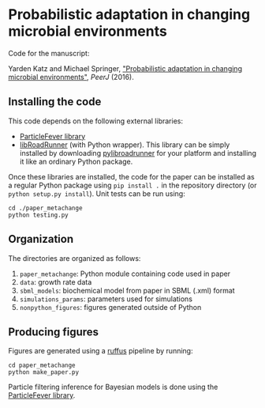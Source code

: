 Probabilistic adaptation in changing microbial environments
===========================================================

Code for the manuscript:

Yarden Katz and Michael Springer,
["Probabilistic adaptation in changing microbial environments"](https://peerj.com/articles/2716/),
*PeerJ* (2016).

Installing the code
-----------------

This code depends on the following external libraries:

* [ParticleFever library](https://github.com/yarden/particlefever)
* [libRoadRunner](http://libroadrunner.org/) (with Python wrapper). This library can be simply installed by downloading [pylibroadrunner](https://sourceforge.net/projects/libroadrunner/files/libroadrunner-1.3/) for your platform and installing it like an ordinary Python package.

Once these libraries are installed, the code for the paper can be installed as a regular Python package using ``pip install .`` in the repository directory (or ``python setup.py install``).  Unit tests can be run using: 

    cd ./paper_metachange
    python testing.py


Organization
-----------------

The directories are organized as follows:

1. ``paper_metachange``: Python module containing code used in paper
2. ``data``: growth rate data 
3. ``sbml_models``: biochemical model from paper in SBML (.xml) format
4. ``simulations_params``: parameters used for simulations
5. ``nonpython_figures``: figures generated outside of Python

Producing figures
------------------

Figures are generated using a [ruffus](http://www.ruffus.org.uk/) pipeline by running:

    cd paper_metachange
    python make_paper.py

Particle filtering inference for Bayesian models is done using the [ParticleFever library](https://github.com/yarden/particlefever).


